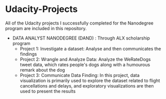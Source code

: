 # Udacity-Projects

All of the Udacity projects I successfully completed for the Nanodegree program are included in this repository.

- DATA ANALYST NANODEGREE (DAND) : Through ALX scholarship program
  - Project 1: Investigate a dataset: Analyse and then communicates the findings 
  - Project 2: Wrangle and Analyze Data: Analyze the WeRateDogs tweet data, which rates people's dogs along with a humourous remark about the dog
  - Project 3: Communicate Data Finding: In this project, data visualization is primarily used to explore the dataset related to flight cancellations and delays, and exploratory visualizations are then used to present the results
